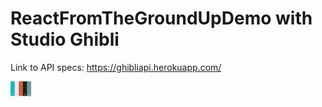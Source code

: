 # ReactFromTheGroundUpDemo with Studio Ghibli

Link to API specs: https://ghibliapi.herokuapp.com/

<img src="./Ghibli.png"
     alt="Color Palette"
     style="float: left; margin-right: 10px; height: 25px" />

